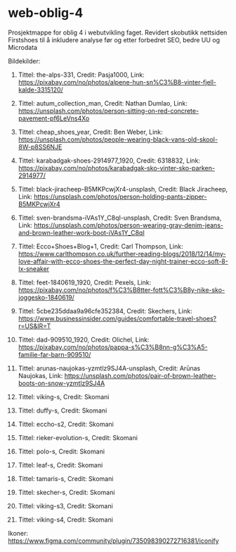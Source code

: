 # web-oblig-4
 Prosjektmappe for oblig 4 i webutvikling faget. Revidert skobutikk nettsiden Firstshoes til å inkludere analyse før og etter forbedret SEO, bedre UU og Microdata


Bildekilder:
1. Tittel: the-alps-331, Credit: Pasja1000, Link: https://pixabay.com/no/photos/alpene-hun-sn%C3%B8-vinter-fjell-kalde-3315120/
2. Tittel: autum_collection_man, Credit: Nathan Dumlao, Link: https://unsplash.com/photos/person-sitting-on-red-concrete-pavement-pf6LeVns4Xo
3. Tittel: cheap_shoes_year, Credit: Ben Weber, Link: https://unsplash.com/photos/people-wearing-black-vans-old-skool-8W-p8SS6NJE
4. Tittel: karabadgak-shoes-2914977_1920, Credit: 6318832, Link: https://pixabay.com/no/photos/karabadgak-sko-vinter-sko-parken-2914977/
5. Tittel: black-jiracheep-B5MKPcwjXr4-unsplash, Credit: Black Jiracheep, Link: https://unsplash.com/photos/person-holding-pants-zipper-B5MKPcwjXr4
6. Tittel: sven-brandsma-iVAs1Y_C8qI-unsplash, Credit: Sven Brandsma, Link: https://unsplash.com/photos/person-wearing-gray-denim-jeans-and-brown-leather-work-boot-iVAs1Y_C8qI
7. Tittel: Ecco+Shoes+Blog+1, Credit: Carl Thompson, Link: https://www.carlthompson.co.uk/further-reading-blogs/2018/12/14/my-love-affair-with-ecco-shoes-the-perfect-day-night-trainer-ecco-soft-8-lx-sneaker
8. Tittel: feet-1840619_1920, Credit: Pexels, Link: https://pixabay.com/no/photos/f%C3%B8tter-fott%C3%B8y-nike-sko-joggesko-1840619/
9. Tittel: 5cbe235ddaa9a96cfe352384, Credit: Skechers, Link: https://www.businessinsider.com/guides/comfortable-travel-shoes?r=US&IR=T
10. Tittel: dad-909510_1920, Credit: Olichel, Link: https://pixabay.com/no/photos/pappa-s%C3%B8nn-g%C3%A5-familie-far-barn-909510/
11. Tittel: arunas-naujokas-yzmtlz9SJ4A-unsplash, Credit: Arūnas Naujokas, Link: https://unsplash.com/photos/pair-of-brown-leather-boots-on-snow-yzmtlz9SJ4A

12. Tittel: viking-s, Credit: Skomani
13. Tittel: duffy-s, Credit: Skomani
14. Tittel: eccho-s2, Credit: Skomani
15. Tittel: rieker-evolution-s, Credit: Skomani
16. Tittel: polo-s, Credit: Skomani
17. Tittel: leaf-s, Credit: Skomani
18. Tittel: tamaris-s, Credit: Skomani
19. Tittel: skecher-s, Credit: Skomani
20. Tittel: viking-s3, Credit: Skomani
21. Tittel: viking-s4, Credit: Skomani

Ikoner: https://www.figma.com/community/plugin/735098390272716381/iconify
